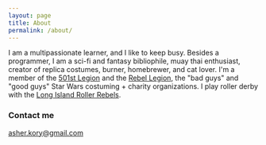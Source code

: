 ```yaml
---
layout: page
title: About
permalink: /about/
---
```


I am a multipassionate learner, and I like to keep busy. Besides a programmer, I am a sci-fi and fantasy bibliophile, muay thai enthusiast, creator of replica costumes, burner, homebrewer, and cat lover. I'm a member of the [501st Legion](http://www.501st.com/) and the [Rebel Legion](http://www.rebellegion.com/), the "bad guys" and "good guys" Star Wars costuming + charity organizations. I play roller derby with the [Long Island Roller Rebels](http://www.longislandrollerrebels.org/).



### Contact me

asher.kory@gmail.com